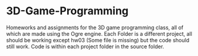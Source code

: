 # 3D-Game-Programming
Homeworks and assignments for the 3D game programming class, all of which are made using the Ogre engine.
Each Folder is a different project, all should be working except hw03 (Some file is missing) but the code should still work.
Code is within each project folder in the source folder.
